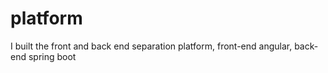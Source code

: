# platform
I built the front and back end separation platform, front-end angular, back-end spring boot
